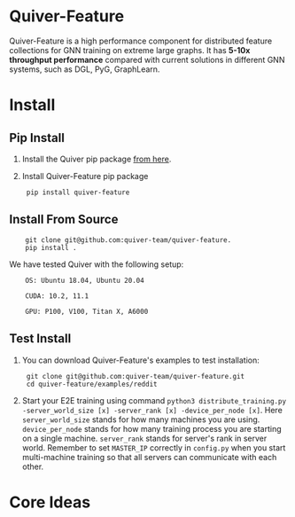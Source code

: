 # Quiver-Feature
Quiver-Feature is a high performance component for distributed feature collections for GNN training on extreme large graphs. It has **5-10x throughput performance** compared with current solutions in different GNN systems, such as DGL, PyG, GraphLearn.

# Install

## Pip Install
1. Install the Quiver pip package [from here](https://github.com/quiver-team/torch-quiver).

2. Install Quiver-Feature pip package

        pip install quiver-feature 

## Install From Source

        git clone git@github.com:quiver-team/quiver-feature.
        pip install .


We have tested Quiver with the following setup:

        OS: Ubuntu 18.04, Ubuntu 20.04

        CUDA: 10.2, 11.1

        GPU: P100, V100, Titan X, A6000

## Test Install

1. You can download Quiver-Feature's examples to test installation:

        git clone git@github.com:quiver-team/quiver-feature.git
        cd quiver-feature/examples/reddit

2. Start your E2E training using command `python3 distribute_training.py -server_world_size [x] -server_rank [x] -device_per_node [x]`. Here `server_world_size` stands for how many machines you are using. `device_per_node` stands for how many training process you are starting on a single machine. `server_rank` stands for server's rank in server world. Remember to set `MASTER_IP` correctly in `config.py` when you start multi-machine training so that all servers can communicate with each other.

# Core Ideas

